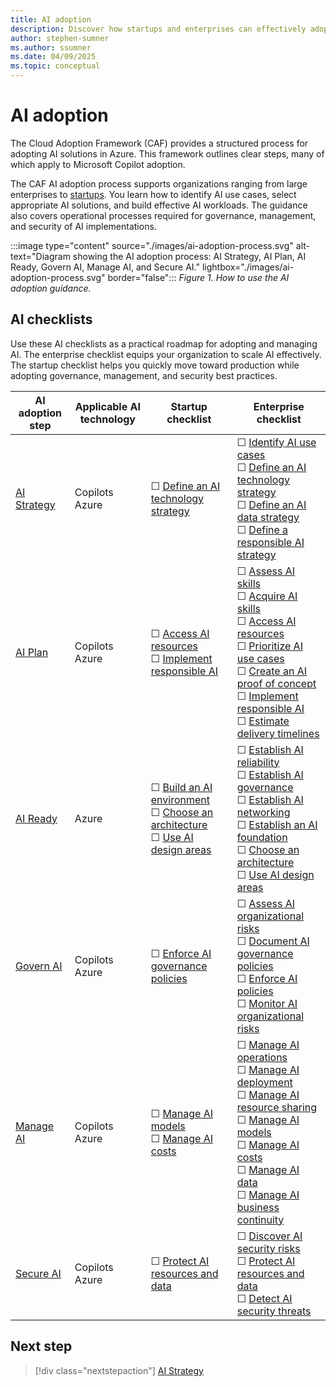 ```yaml
---
title: AI adoption
description: Discover how startups and enterprises can effectively adopt generative and nongenerative AI.
author: stephen-sumner
ms.author: ssumner
ms.date: 04/09/2025
ms.topic: conceptual
---
```


# AI adoption

The Cloud Adoption Framework (CAF) provides a structured process for adopting AI solutions in Azure. This framework outlines clear steps, many of which apply to Microsoft Copilot adoption.

The CAF AI adoption process supports organizations ranging from large enterprises to [startups](https://www.microsoft.com/startups). You learn how to identify AI use cases, select appropriate AI solutions, and build effective AI workloads. The guidance also covers operational processes required for governance, management, and security of AI implementations.

:::image type="content" source="./images/ai-adoption-process.svg" alt-text="Diagram showing the AI adoption process: AI Strategy, AI Plan, AI Ready, Govern AI, Manage AI, and Secure AI." lightbox="./images/ai-adoption-process.svg" border="false":::
*Figure 1. How to use the AI adoption guidance.*

## AI checklists

Use these AI checklists as a practical roadmap for adopting and managing AI. The enterprise checklist equips your organization to scale AI effectively. The startup checklist helps you quickly move toward production while adopting governance, management, and security best practices.

| AI adoption step | Applicable AI technology | Startup checklist | Enterprise checklist |
|---|---|---|---|
| [AI Strategy](./strategy.md) | Copilots<br>Azure | &#9744; [Define an AI technology strategy](./strategy.md#define-an-ai-technology-strategy) | &#9744; [Identify AI use cases](./strategy.md#identify-ai-use-cases) <br> &#9744; [Define an AI technology strategy](./strategy.md#define-an-ai-technology-strategy) <br> &#9744; [Define an AI data strategy](./strategy.md#define-an-ai-data-strategy) <br> &#9744; [Define a responsible AI strategy](./strategy.md#define-a-responsible-ai-strategy) |
| [AI Plan](./plan.md) | Copilots<br>Azure | &#9744; [Access AI resources](./plan.md#access-ai-resources) <br> &#9744; [Implement responsible AI](./plan.md#implement-responsible-ai) | &#9744; [Assess AI skills](./plan.md#assess-ai-skills) <br> &#9744; [Acquire AI skills](./plan.md#acquire-ai-skills) <br> &#9744; [Access AI resources](./plan.md#access-ai-resources) <br> &#9744; [Prioritize AI use cases](./plan.md#prioritize-ai-use-cases) <br> &#9744; [Create an AI proof of concept](./plan.md#create-an-ai-proof-of-concept) <br> &#9744; [Implement responsible AI](./plan.md#implement-responsible-ai) <br> &#9744; [Estimate delivery timelines](./plan.md#estimate-delivery-timelines) |
| [AI Ready](./ready.md) | Azure | &#9744; [Build an AI environment](./ready.md#build-an-ai-environment) <br> &#9744; [Choose an architecture](./platform/architectures.md) <br> &#9744; [Use AI design areas](./platform/resource-selection.md) | &#9744; [Establish AI reliability](./ready.md#establish-ai-reliability) <br> &#9744; [Establish AI governance](./ready.md#establish-ai-governance) <br> &#9744; [Establish AI networking](./ready.md#establish-ai-networking) <br> &#9744; [Establish an AI foundation](./ready.md#use-azure-landing-zone) <br> &#9744; [Choose an architecture](./platform/architectures.md) <br> &#9744; [Use AI design areas](./platform/resource-selection.md) |
| [Govern AI](./govern.md) | Copilots<br>Azure | &#9744; [Enforce AI governance policies](./govern.md#enforce-ai-governance-policies) | &#9744; [Assess AI organizational risks](./govern.md#assess-ai-organizational-risks) <br> &#9744; [Document AI governance policies](./govern.md#document-ai-governance-policies) <br> &#9744; [Enforce AI policies](./govern.md#enforce-ai-governance-policies) <br> &#9744; [Monitor AI organizational risks](./govern.md#monitor-ai-organizational-risks) |
| [Manage AI](./manage.md) | Copilots<br>Azure | &#9744; [Manage AI models](./manage.md#manage-ai-models) <br> &#9744; [Manage AI costs](./manage.md#manage-ai-costs) | &#9744; [Manage AI operations](./manage.md#manage-ai-operations) <br> &#9744; [Manage AI deployment](./manage.md#manage-ai-deployment) <br> &#9744; [Manage AI resource sharing](./manage.md#manage-ai-resource-sharing) <br> &#9744; [Manage AI models](./manage.md#manage-ai-models) <br> &#9744; [Manage AI costs](./manage.md#manage-ai-costs) <br> &#9744; [Manage AI data](./manage.md#manage-ai-data) <br> &#9744; [Manage AI business continuity](./manage.md#manage-ai-business-continuity) |
| [Secure AI](./secure.md) | Copilots<br>Azure | &#9744; [Protect AI resources and data](./secure.md#protect-ai-resources-and-data) | &#9744; [Discover AI security risks](./secure.md#discover-ai-security-risks) <br> &#9744; [Protect AI resources and data](./secure.md#protect-ai-resources-and-data) <br> &#9744; [Detect AI security threats](./secure.md#detect-ai-security-threats) |

## Next step

> [!div class="nextstepaction"]
> [AI Strategy](strategy.md)
